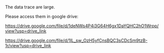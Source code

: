 The data trace are large.

Please access them in google drive:

https://drive.google.com/file/d/1deNWs4P4i3G64H6gx1DaYQHC2hO1Wrpp/view?usp=drive_link

https://drive.google.com/file/d/1lL_sw_OzH5yfCnsBQC3sCDcSm9tzB-1r/view?usp=drive_link